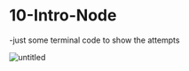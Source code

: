# 10-Intro-Node

-just some terminal code to show the attempts

![untitled](https://user-images.githubusercontent.com/12276056/31806809-6c5830ca-b538-11e7-956e-de813c87c90d.png)
